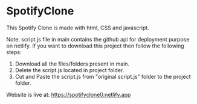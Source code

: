 # SpotifyClone

This Spotify Clone is made with html, CSS and javascript. 

Note: script.js file in main contains the github api for deployment purpose on netlify. If you want to download this project then follow the following steps:
 1) Download all the files/folders present in main.
 2) Delete the script.js located in project folder.
 3) Cut and Paste the script.js from "original script.js" folder to the project folder.

Website is live at: https://spotifyclone0.netlify.app
